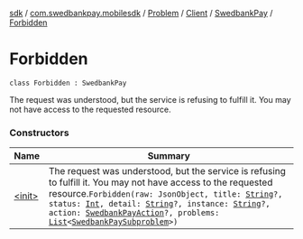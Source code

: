 [sdk](../../../../../index.md) / [com.swedbankpay.mobilesdk](../../../../index.md) / [Problem](../../../index.md) / [Client](../../index.md) / [SwedbankPay](../index.md) / [Forbidden](./index.md)

# Forbidden

`class Forbidden : SwedbankPay`

The request was understood, but the service is refusing to fulfill it. You may not have access to the requested resource.

### Constructors

| Name | Summary |
|---|---|
| [&lt;init&gt;](-init-.md) | The request was understood, but the service is refusing to fulfill it. You may not have access to the requested resource.`Forbidden(raw: JsonObject, title: `[`String`](https://kotlinlang.org/api/latest/jvm/stdlib/kotlin/-string/index.html)`?, status: `[`Int`](https://kotlinlang.org/api/latest/jvm/stdlib/kotlin/-int/index.html)`, detail: `[`String`](https://kotlinlang.org/api/latest/jvm/stdlib/kotlin/-string/index.html)`?, instance: `[`String`](https://kotlinlang.org/api/latest/jvm/stdlib/kotlin/-string/index.html)`?, action: `[`SwedbankPayAction`](../../../../-swedbank-pay-action.md)`?, problems: `[`List`](https://kotlinlang.org/api/latest/jvm/stdlib/kotlin.collections/-list/index.html)`<`[`SwedbankPaySubproblem`](../../../../-swedbank-pay-subproblem/index.md)`>)` |
